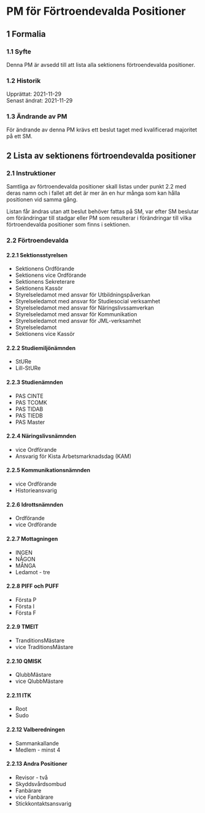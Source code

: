 # PM för Förtroendevalda Positioner

## 1 Formalia

### 1.1 Syfte

Denna PM är avsedd till att lista alla sektionens förtroendevalda positioner.

### 1.2 Historik

Upprättat: 2021-11-29  
Senast ändrat: 2021-11-29

### 1.3 Ändrande av PM

För ändrande av denna PM krävs ett beslut taget med kvalificerad majoritet på ett SM.

## 2 Lista av sektionens förtroendevalda positioner

### 2.1 Instruktioner

Samtliga av förtroendevalda positioner skall listas under punkt 2.2 med deras namn och i fallet att det är mer än en hur många som kan hålla positionen vid samma gång.

Listan får ändras utan att beslut behöver fattas på SM, var efter SM beslutar om förändringar till stadgar eller PM som resulterar i förändringar till vilka förtroendevalda positioner som finns i sektionen.

### 2.2 Förtroendevalda

#### 2.2.1 Sektionsstyrelsen

- Sektionens Ordförande
- Sektionens vice Ordförande
- Sektionens Sekreterare
- Sektionens Kassör
- Styrelseledamot med ansvar för Utbildningspåverkan
- Styrelseledamot med ansvar för Studiesocial verksamhet
- Styrelseledamot med ansvar för Näringslivssamverkan
- Styrelseledamot med ansvar för Kommunikation
- Styrelseledamot med ansvar för JML-verksamhet
- Styrelseledamot
- Sektionens vice Kassör

#### 2.2.2 Studiemiljönämnden

- StURe
- Lill-StURe

#### 2.2.3 Studienämnden

- PAS CINTE
- PAS TCOMK
- PAS TIDAB
- PAS TIEDB
- PAS Master

#### 2.2.4 Näringslivsnämnden

- vice Ordförande
- Ansvarig för Kista Arbetsmarknadsdag (KAM)
 
#### 2.2.5 Kommunikationsnämnden

- vice Ordförande
- Historieansvarig

#### 2.2.6 Idrottsnämnden

- Ordförande
- vice Ordförande

#### 2.2.7 Mottagningen

- INGEN
- NÅGON
- MÅNGA
- Ledamot - tre

#### 2.2.8 PIFF och PUFF

- Första P
- Första I
- Första F

#### 2.2.9 TMEIT

- TranditionsMästare
- vice TraditionsMästare

#### 2.2.10 QMISK

- QlubbMästare
- vice QlubbMästare

#### 2.2.11 ITK

- Root
- Sudo

#### 2.2.12 Valberedningen

- Sammankallande
- Medlem - minst 4

#### 2.2.13 Andra Positioner

- Revisor - två
- Skyddsvårdsombud
- Fanbärare
- vice Fanbärare
- Stickkontaktsansvarig
